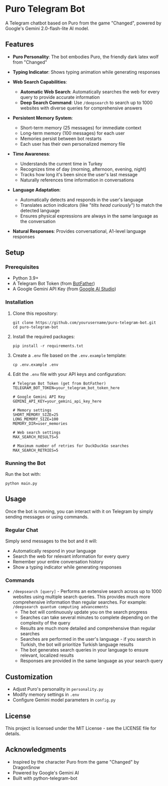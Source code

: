 # Puro Telegram Bot

A Telegram chatbot based on Puro from the game "Changed", powered by Google's Gemini 2.0-flash-lite AI model.

## Features

- **Puro Personality**: The bot embodies Puro, the friendly dark latex wolf from "Changed"
- **Typing Indicator**: Shows typing animation while generating responses
- **Web Search Capabilities**:
  - **Automatic Web Search**: Automatically searches the web for every query to provide accurate information
  - **Deep Search Command**: Use `/deepsearch` to search up to 1000 websites with diverse queries for comprehensive answers

- **Persistent Memory System**:
  - Short-term memory (25 messages) for immediate context
  - Long-term memory (100 messages) for each user
  - Memories persist between bot restarts
  - Each user has their own personalized memory file
- **Time Awareness**:
  - Understands the current time in Turkey
  - Recognizes time of day (morning, afternoon, evening, night)
  - Tracks how long it's been since the user's last message
  - Naturally references time information in conversations
- **Language Adaptation**:
  - Automatically detects and responds in the user's language
  - Translates action indicators (like "*tilts head curiously*") to match the detected language
  - Ensures physical expressions are always in the same language as the conversation
- **Natural Responses**: Provides conversational, A1-level language responses

## Setup

### Prerequisites

- Python 3.9+
- A Telegram Bot Token (from [BotFather](https://t.me/botfather))
- A Google Gemini API Key (from [Google AI Studio](https://aistudio.google.com/))

### Installation

1. Clone this repository:
   ```
   git clone https://github.com/yourusername/puro-telegram-bot.git
   cd puro-telegram-bot
   ```

2. Install the required packages:
   ```
   pip install -r requirements.txt
   ```

3. Create a `.env` file based on the `.env.example` template:
   ```
   cp .env.example .env
   ```

4. Edit the `.env` file with your API keys and configuration:
   ```
   # Telegram Bot Token (get from BotFather)
   TELEGRAM_BOT_TOKEN=your_telegram_bot_token_here

   # Google Gemini API Key
   GEMINI_API_KEY=your_gemini_api_key_here

   # Memory settings
   SHORT_MEMORY_SIZE=25
   LONG_MEMORY_SIZE=100
   MEMORY_DIR=user_memories

   # Web search settings
   MAX_SEARCH_RESULTS=5

   # Maximum number of retries for DuckDuckGo searches
   MAX_SEARCH_RETRIES=5
   ```

### Running the Bot

Run the bot with:
```
python main.py
```

## Usage

Once the bot is running, you can interact with it on Telegram by simply sending messages or using commands.

### Regular Chat

Simply send messages to the bot and it will:

- Automatically respond in your language
- Search the web for relevant information for every query
- Remember your entire conversation history
- Show a typing indicator while generating responses

### Commands

- `/deepsearch [query]` - Performs an extensive search across up to 1000 websites using multiple search queries. This provides much more comprehensive information than regular searches. For example: `/deepsearch quantum computing advancements`
  - The bot will continuously update you on the search progress
  - Searches can take several minutes to complete depending on the complexity of the query
  - Results are much more detailed and comprehensive than regular searches
  - Searches are performed in the user's language - if you search in Turkish, the bot will prioritize Turkish language results
  - The bot generates search queries in your language to ensure relevant, localized results
  - Responses are provided in the same language as your search query

## Customization

- Adjust Puro's personality in `personality.py`
- Modify memory settings in `.env`
- Configure Gemini model parameters in `config.py`

## License

This project is licensed under the MIT License - see the LICENSE file for details.

## Acknowledgments

- Inspired by the character Puro from the game "Changed" by DragonSnow
- Powered by Google's Gemini AI
- Built with python-telegram-bot
